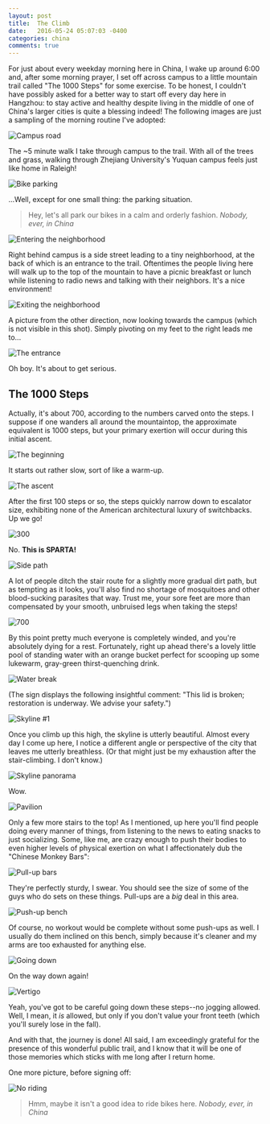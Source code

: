 ```yaml
---
layout: post
title:  The Climb
date:   2016-05-24 05:07:03 -0400
categories: china
comments: true
---
```

For just about every weekday morning here in China, I wake up around 6:00 and, after some morning prayer, I set off across campus to a little mountain trail called "The 1000 Steps" for some exercise. To be honest, I couldn't have possibly asked for a better way to start off every day here in Hangzhou: to stay active and healthy despite living in the middle of one of China's larger cities is quite a blessing indeed! The following images are just a sampling of the morning routine I've adopted: 

![Campus road](/assets/images/2016/05/P_20160522_125345.jpg)

The ~5 minute walk I take through campus to the trail. With all of the trees and grass, walking through Zhejiang University's Yuquan campus feels just like home in Raleigh! 

![Bike parking](/assets/images/2016/05/P_20160523_064705.jpg)

...Well, except for one small thing: the parking situation.

> Hey, let's all park our bikes in a calm and orderly fashion. <cite>Nobody, ever, in China</cite>

![Entering the neighborhood](/assets/images/2016/05/P_20160522_125020.jpg)

Right behind campus is a side street leading to a tiny neighborhood, at the back of which is an entrance to the trail. Oftentimes the people living here will walk up to the top of the mountain to have a picnic breakfast or lunch while listening to radio news and talking with their neighbors. It's a nice environment!

![Exiting the neighborhood](/assets/images/2016/05/P_20160522_124842.jpg)

A picture from the other direction, now looking towards the campus (which is not visible in this shot). Simply pivoting on my feet to the right leads me to...

![The entrance](/assets/images/2016/05/P_20160522_115034.jpg)

Oh boy. It's about to get serious. 

## The 1000 Steps

Actually, it's about 700, according to the numbers carved onto the steps. I suppose if one wanders all around the mountaintop, the approximate equivalent is 1000 steps, but your primary exertion will occur during this initial ascent. 

![The beginning](/assets/images/2016/05/P_20160522_115049.jpg)

It starts out rather slow, sort of like a warm-up.

![The ascent](/assets/images/2016/05/P_20160522_115233.jpg)

After the first 100 steps or so, the steps quickly narrow down to escalator size, exhibiting none of the American architectural luxury of switchbacks. Up we go!

![300](/assets/images/2016/05/P_20160522_115401.jpg)

No. **This is SPARTA!**

![Side path](/assets/images/2016/05/P_20160522_124330.jpg)

A lot of people ditch the stair route for a slightly more gradual dirt path, but as tempting as it looks, you'll also find no shortage of mosquitoes and other blood-sucking parasites that way. Trust me, your sore feet are more than compensated by your smooth, unbruised legs when taking the steps!

![700](/assets/images/2016/05/P_20160522_120111.jpg)

By this point pretty much everyone is completely winded, and you're absolutely dying for a rest. Fortunately, right up ahead there's a lovely little pool of standing water with an orange bucket perfect for scooping up some lukewarm, gray-green thirst-quenching drink. 

![Water break](/assets/images/2016/05/P_20160522_123939.jpg)

(The sign displays the following insightful comment: "This lid is broken; restoration is underway. We advise your safety.")

![Skyline #1](/assets/images/2016/05/P_20160522_120303.jpg)

Once you climb up this high, the skyline is utterly beautiful. Almost every day I come up here, I notice a different angle or perspective of the city that leaves me utterly breathless. (Or that might just be my exhaustion after the stair-climbing. I don't know.)

![Skyline panorama](/assets/images/2016/05/P_20160522_123346_PN.jpg)

Wow.

![Pavilion](/assets/images/2016/05/P_20160522_120508.jpg)

Only a few more stairs to the top! As I mentioned, up here you'll find people doing every manner of things, from listening to the news to eating snacks to just socializing. Some, like me, are crazy enough to push their bodies to even higher levels of physical exertion on what I affectionately dub the "Chinese Monkey Bars":

![Pull-up bars](/assets/images/2016/05/P_20160522_120648.jpg)

They're perfectly sturdy, I swear. You should see the size of some of the guys who do sets on these things. Pull-ups are a *big* deal in this area.

![Push-up bench](/assets/images/2016/05/P_20160522_122601.jpg)

Of course, no workout would be complete without some push-ups as well. I usually do them inclined on this bench, simply because it's cleaner and my arms are too exhausted for anything else. 

![Going down](/assets/images/2016/05/P_20160522_123742.jpg)

On the way down again!

![Vertigo](/assets/images/2016/05/P_20160522_124455.jpg)

Yeah, you've got to be careful going down these steps--no jogging allowed. Well, I mean, it *is* allowed, but only if you don't value your front teeth (which you'll surely lose in the fall). 

And with that, the journey is done! All said, I am exceedingly grateful for the presence of this wonderful public trail, and I know that it will be one of those memories which sticks with me long after I return home.

One more picture, before signing off:

![No riding](/assets/images/2016/05/P_20160522_125147.jpg)

>Hmm, maybe it isn't a good idea to ride bikes here. <cite>Nobody, ever, in China</cite>
